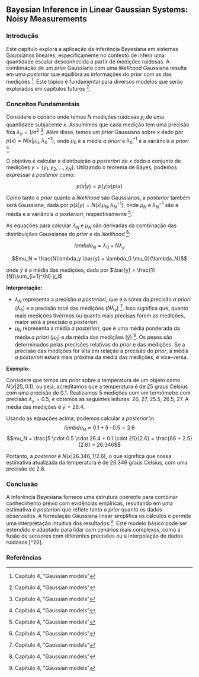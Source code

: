 ## Bayesian Inference in Linear Gaussian Systems: Noisy Measurements

### Introdução
Este capítulo explora a aplicação da inferência Bayesiana em sistemas Gaussianos lineares, especificamente no contexto de inferir uma quantidade escalar desconhecida a partir de medições ruidosas. A combinação de um *prior* Gaussiano com uma *likelihood* Gaussiana resulta em uma *posterior* que equilibra as informações do *prior* com as das medições [^1]. Este tópico é fundamental para diversos modelos que serão explorados em capítulos futuros [^1].

### Conceitos Fundamentais

Considere o cenário onde temos $N$ medições ruidosas $y_i$ de uma quantidade subjacente $x$. Assumimos que cada medição tem uma precisão fixa $\lambda_y = 1/\sigma^2$ [^1]. Além disso, temos um *prior* Gaussiano sobre $x$ dado por $p(x) = N(x|\mu_0, \lambda_0^{-1})$, onde $\mu_0$ é a média *a priori* e $\lambda_0^{-1}$ é a variância *a priori* [^1].

O objetivo é calcular a distribuição *a posteriori* de $x$ dado o conjunto de medições $y = \{y_1, y_2, ..., y_N\}$. Utilizando o teorema de Bayes, podemos expressar a *posterior* como:

$$p(x|y) \propto p(y|x)p(x)$$

Como tanto o *prior* quanto a *likelihood* são Gaussianos, a *posterior* também será Gaussiana, dada por $p(x|y) = N(x|\mu_N, \lambda_N^{-1})$, onde $\mu_N$ e $\lambda_N^{-1}$ são a média e a variância *a posteriori*, respectivamente [^1].

As equações para calcular $\lambda_N$ e $\mu_N$ são derivadas da combinação das distribuições Gaussianas do *prior* e da *likelihood* [^1]:

$$lambda_N = \lambda_0 + N\lambda_y$$

$$mu_N = \frac{N\lambda_y \bar{y} + \lambda_0 \mu_0}{\lambda_N}$$

onde $\bar{y}$ é a média das medições, dada por $\bar{y} = \frac{1}{N}\sum_{i=1}^{N} y_i$.

**Interpretação:**

*   $\lambda_N$ representa a precisão *a posteriori*, que é a soma da precisão *a priori* ($\lambda_0$) e a precisão total das medições ($N\lambda_y$) [^1]. Isso significa que, quanto mais medições tivermos ou quanto mais precisas forem as medições, maior será a precisão *a posteriori*.
*   $\mu_N$ representa a média *a posteriori*, que é uma média ponderada da média *a priori* ($\mu_0$) e da média das medições ($\bar{y}$) [^1]. Os pesos são determinados pelas precisões relativas do *prior* e das medições. Se a precisão das medições for alta em relação à precisão do *prior*, a média *a posteriori* estará mais próxima da média das medições, e vice-versa.

**Exemplo:**

Considere que temos um *prior* sobre a temperatura de um objeto como $N(x|25, 0.1)$, ou seja, acreditamos que a temperatura é de 25 graus Celsius com uma precisão de 0.1. Realizamos 5 medições com um termômetro com precisão $\lambda_y = 0.5$, e obtemos as seguintes leituras: 26, 27, 25.5, 26.5, 27. A média das medições é $\bar{y} = 26.4$.

Usando as equações acima, podemos calcular a *posterior*:\n
$$lambda_N = 0.1 + 5 \cdot 0.5 = 2.6$$
$$mu_N = \frac{5 \cdot 0.5 \cdot 26.4 + 0.1 \cdot 25}{2.6} = \frac{66 + 2.5}{2.6} = 26.346$$

Portanto, a *posterior* é $N(x|26.346, 1/2.6)$, o que significa que nossa estimativa atualizada da temperatura é de 26.346 graus Celsius, com uma precisão de 2.6.

### Conclusão
A inferência Bayesiana fornece uma estrutura coerente para combinar conhecimento prévio com evidências empíricas, resultando em uma estimativa *a posteriori* que reflete tanto o *prior* quanto os dados observados. A formulação Gaussiana linear simplifica os cálculos e permite uma interpretação intuitiva dos resultados [^1]. Este modelo básico pode ser estendido e adaptado para lidar com cenários mais complexos, como a fusão de sensores com diferentes precisões ou a interpolação de dados ruidosos [^26].

### Referências
[^1]: Capítulo 4, "Gaussian models"
<!-- END -->